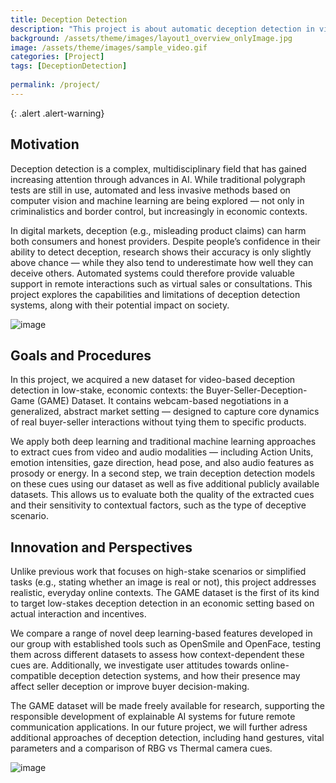 ```yaml
---
title: Deception Detection
description: "This project is about automatic deception detection in video call situations, based on video and audio cues."
background: /assets/theme/images/layout1_overview_onlyImage.jpg
image: /assets/theme/images/sample_video.gif
categories: [Project]
tags: [DeceptionDetection]
                                 
permalink: /project/
---
```


{: .alert .alert-warning}




## Motivation
Deception detection is a complex, multidisciplinary field that has gained increasing attention through advances in AI.
While traditional polygraph tests are still in use, automated and less invasive methods based on computer vision and machine learning are being explored — not only in criminalistics and border control, but increasingly in economic contexts.

In digital markets, deception (e.g., misleading product claims) can harm both consumers and honest providers. Despite people’s confidence in their ability to detect deception, research shows their accuracy is only slightly above chance — while they also tend to underestimate how well they can deceive others.
Automated systems could therefore provide valuable support in remote interactions such as virtual sales or consultations.
This project explores the capabilities and limitations of deception detection systems, along with their potential impact on society.

 <!-- gif can be used instead mp4, converter for example  https://ezgif.com/  -->
![image](/deception/assets/theme/images/samle_video.gif)

## Goals and Procedures
In this project, we acquired a new dataset for video-based deception detection in low-stake, economic contexts: the Buyer-Seller-Deception-Game (GAME) Dataset. 
It contains webcam-based negotiations in a generalized, abstract market setting — designed to capture core dynamics of real buyer-seller interactions without tying them to specific products.

We apply both deep learning and traditional machine learning approaches to extract cues from video and audio modalities — including Action Units, emotion intensities, gaze direction, head pose, and also audio features as prosody or energy.
In a second step, we train deception detection models on these cues using our dataset as well as five additional publicly available datasets. This allows us to evaluate both the quality of the extracted cues and their sensitivity to contextual factors, such as the type of deceptive scenario.

## Innovation and Perspectives
Unlike previous work that focuses on high-stake scenarios or simplified tasks (e.g., stating whether an image is real or not), this project addresses realistic, everyday online contexts.
The GAME dataset is the first of its kind to target low-stakes deception detection in an economic setting based on actual interaction and incentives.

We compare a range of novel deep learning-based features developed in our group with established tools such as OpenSmile and OpenFace, testing them across different datasets to assess how context-dependent these cues are.
Additionally, we investigate user attitudes towards online-compatible deception detection systems, and how their presence may affect seller deception or improve buyer decision-making.

The GAME dataset will be made freely available for research, supporting the responsible development of explainable AI systems for future remote communication applications.
In our future project, we will further adress additional approaches of deception detection,  including hand gestures, vital parameters and a comparison of RBG vs Thermal camera cues.

![image](/deception/assets/theme/images/dfg_logo_englisch_blau_en.gif)
